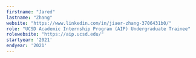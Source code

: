 ```yaml
---
firstname: "Jared"
lastname: "Zhang"
website: "https://www.linkedin.com/in/jiaer-zhang-3706431b0/"
role: "UCSD Academic Internship Program (AIP) Undergraduate Trainee"
rolewebsite: "https://aip.ucsd.edu/"
startyear: '2021'
endyear: '2021'
---
```

